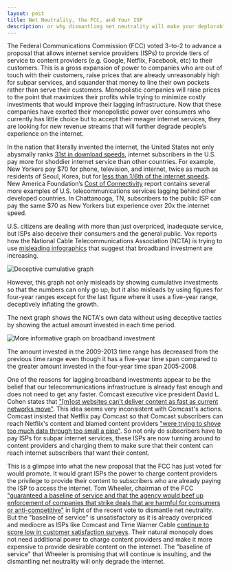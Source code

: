 ```yaml
---
layout: post
title: Net Neutrality, the FCC, and Your ISP
description: or why dismantling net neutrality will make your deplorable internet service worse
---
```


The Federal Communications Commission (FCC) voted 3-to-2 to advance a proposal that allows internet service providers (ISPs) to provide tiers of service to content providers (e.g. Google, Netflix, Facebook, etc) to their customers. This is a gross expansion of power to companies who are out of touch with their customers, raise prices that are already unreasonably high for subpar services, and squander that money to line their own pockets rather than serve their customers. Monopolistic companies will raise prices to the point that maximizes their profits while trying to minimize costly investments that would improve their lagging infrastructure. Now that these companies have exerted their monopolistic power over consumers who currently has little choice but to accept their meager internet services, they are looking for new revenue streams that will further degrade people’s experience on the internet.

In the nation that literally invented the internet, the United States not only abysmally ranks [31st in download speeds](http://theweek.com/article/index/257404/why-is-american-internet-so-slow), internet subscribers in the U.S. pay more for shoddier internet service than other countries. For example, New Yorkers pay $70 for phone, television, and internet, twice as much as residents of Seoul, Korea, but for [less than 1/6th of the internet speeds](http://www.washingtonpost.com/blogs/the-switch/wp/2013/10/28/the-price-of-internet-is-too-high/). New America Foundation’s [Cost of Connectivity](http://www.newamerica.net/publications/policy/the_cost_of_connectivity_2013) report contains several more examples of U.S. telecommunications services lagging behind other developed countries. In Chattanooga, TN, subscribers to the public ISP can pay the same $70 as New Yorkers but experience over 20x the internet speed.

U.S. citizens are dealing with more than just overpriced, inadequate service, but ISPs also deceive their consumers and the general public. Vox reports how the National Cable Telecommunications Association (NCTA) is trying to use [misleading infographics](http://www.vox.com/2014/5/12/5711082/big-cable-says-broadband-investment-is-flourishing-but-their-own-data) that suggest that broadband investment are increasing.

![Deceptive cumulative graph](http://i.imgur.com/uZV9b6v.png)

However, this graph not only misleads by showing cumulative investments so that the numbers can only go up, but it also misleads by using figures for four-year ranges except for the last figure where it uses a five-year range, deceptively inflating the growth.

The next graph shows the NCTA's own data without using deceptive tactics by showing the actual amount invested in each time period.

![More informative graph on broadband investment](http://i.imgur.com/NR7hDEK.png)

The amount invested in the 2009-2013 time range has decreased from the previous time range even though it has a five-year time span compared to the greater amount invested in the four-year time span 2005-2008.

One of the reasons for lagging broadband investments appear to be the belief that our telecommunications infrastructure is already fast enough and does not need to get any faster. Comcast executive vice president David L. Cohen states that ["[m]ost websites can't deliver content as fast as current networks move"](http://www.theverge.com/2013/6/6/4400382/comcast-google-fiber-gigabit-broadband-internet). This idea seems very inconsistent with Comcast's actions. Comcast insisted that Netflix pay Comcast so that Comcast subscribers can reach Netflix's content and blamed content providers ["were trying to shove too much data through too small a pipe"](http://www.nytimes.com/2014/02/24/business/media/comcast-and-netflix-reach-a-streaming-agreement.html). So not only do subscribers have to pay ISPs for subpar internet services, these ISPs are now turning around to content providers and charging them to make sure that their content can reach internet subscribers that want their content.

This is a glimpse into what the new proposal that the FCC has just voted for would promote. It would grant ISPs the power to charge content providers the privilege to provide their content to subscribers who are already paying the ISP to access the internet. Tom Wheeler, chairman of the FCC ["guaranteed a baseline of service and that the agency would beef up enforcement of companies that strike deals that are harmful for consumers or anti-competitive"](http://www.washingtonpost.com/blogs/the-switch/wp/2014/05/15/fcc-approves-plan-to-allow-for-paid-priority-on-internet/) in light of the recent vote to dismantle net neutrality. But the "baseline of service" is unsatisfactory as it is already overpriced and mediocre as ISPs like Comcast and Time Warner Cable [continue to score low in customer satisfaction surveys](https://consumersunion.org/news/comcast-and-time-warner-cable-score-low-on-latest-consumer-reports-customer-satisfaction-survey/). Their natural monopoly does not need additional power to charge content providers and make it more expensive to provide desirable content on the internet. The "baseline of service" that Wheeler is promising that will continue is insulting, and the dismantling net neutrality will only degrade the internet.
